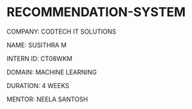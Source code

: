 # RECOMMENDATION-SYSTEM

COMPANY: CODTECH IT SOLUTIONS

NAME: SUSITHRA M

INTERN ID: CT08WKM

DOMAIN: MACHINE LEARNING

DURATION: 4 WEEKS

MENTOR: NEELA SANTOSH
